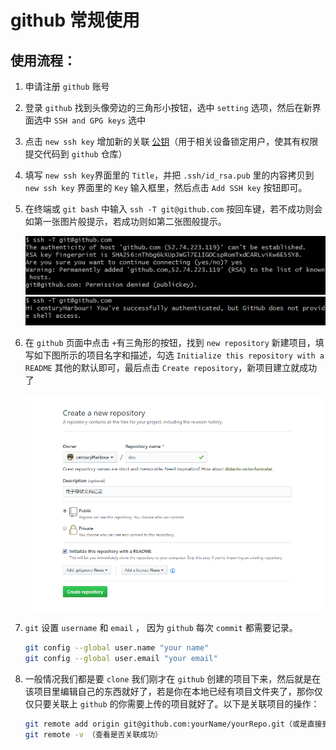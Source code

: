# github 常规使用

## 使用流程：

1. 申请注册 `github` 账号

2. 登录 `github` 找到头像旁边的三角形小按钮，选中 `setting` 选项，然后在新界面选中 `SSH and GPG keys` 选中

3. 点击 `new ssh key` 增加新的关联 [公钥](./sshkey.md)（用于相关设备锁定用户，使其有权限提交代码到 `github` 仓库）

4. 填写 `new ssh key`界面里的 `Title`，并把 `.ssh/id_rsa.pub` 里的内容拷贝到 `new ssh key` 界面里的 `Key` 输入框里，然后点击 `Add SSH key` 按钮即可。

5. 在终端或 `git bash` 中输入 `ssh -T git@github.com` 按回车键，若不成功则会如第一张图片般提示，若成功则如第二张图般提示。

    ![第一张图](./connect-github-001.jpg)<br>
    ![第二张图](./connect-github-002.jpg)

6. 在 `github` 页面中点击 `+`有三角形的按钮，找到 `new repository` 新建项目，填写如下图所示的项目名字和描述，勾选 `Initialize this repository with a README` 其他的默认即可，最后点击 `Create repository`，新项目建立就成功了

    ![new repository](./github-new-repository.png)

7. `git` 设置 `username` 和 `email` ， 因为 `github` 每次 `commit` 都需要记录。

    ```bash
    git config --global user.name "your name"
    git config --global user.email "your email"
    ```

8. 一般情况我们都是要 `clone` 我们刚才在 `github` 创建的项目下来，然后就是在该项目里编辑自己的东西就好了，若是你在本地已经有项目文件夹了，那你仅仅只要关联上 `github` 的你需要上传的项目就好了。以下是关联项目的操作：

    ```bash
    git remote add origin git@github.com:yourName/yourRepo.git（或是直接到 github 上拷贝路径）
    git remote -v （查看是否关联成功）
    ```

    